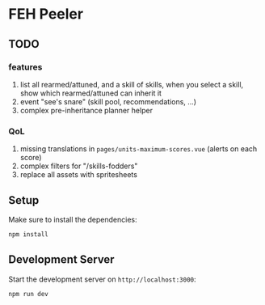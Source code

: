 # FEH Peeler

## TODO

### features

1. list all rearmed/attuned, and a skill of skills, when you select a skill, show which rearmed/attuned can inherit it
1. event "see's snare" (skill pool, recommendations, ...)
1. complex pre-inheritance planner helper

### QoL

1. missing translations in `pages/units-maximum-scores.vue` (alerts on each score)
1. complex filters for "/skills-fodders"
1. replace all assets with spritesheets

## Setup

Make sure to install the dependencies:

```bash
npm install
```

## Development Server

Start the development server on `http://localhost:3000`:

```bash
npm run dev
```
